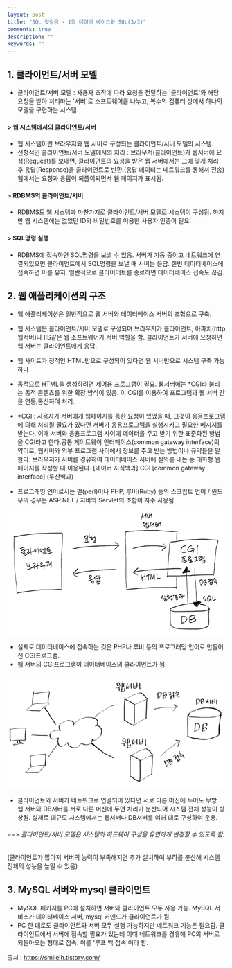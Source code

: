 ```yaml
---
layout: post
title: "SQL 첫걸음 - 1장 데이터 베이스와 SQL(3/3)"
comments: true
description: ""
keywords: ""
---
```


## 1. 클라이언트/서버 모델
- 클라이언트/서버 모델 : 사용자 조작에 따라 요청을 전달하는 '클라이언트'와 해당 요청을 받아 처리하는 '서버'로 소프트웨어를 나누고, 복수의 컴퓨터 상에서 하나의 모델을 구현하는 시스템.

#### > 웹 시스템에서의 클라이언트/서버 
- 웹 시스템이란 브라우저와 웹 서버로 구성되는 클라이언트/서버 모델의 시스템. 
- 전형적인 클라이언트/서버 모델에서의 처리 : 브라우저(클라이언트)가 웹서버에 요청(Request)를 보내면, 클라이언트의 요청을 받은 웹 서버에서는 그에 맞게 처리 후 응답(Response)을 클라이언트로 반환.(응답 데이터는 네트워크를 통해서 전송) 웹에서는 요청과 응답이 되풀이되면서 웹 페이지가 표시됨.  

#### > RDBMS의 클라이언트/서버 
- RDBMS도 웹 시스템과 마찬가지로 클라이언트/서버 모델로 시스템이 구성됨. 하지만 웹 시스템에는 없었던 ID와 비밀번호를 이용한 사용자 인증이 필요. 

#### > SQL명령 실행
- RDBMS에 접속하면 SQL명령을 보낼 수 있음. 서버가 가동 중이고 네트워크에 연결되있으면 클라이언트에서 SQL명령을 보낼 때 서버는 응답.  한번 데이터베이스에 접속하면 이를 유지. 일반적으로 클라이어트를 종료하면 데이터베이스 접속도 끊김.


## 2. 웹 애플리케이션의 구조 
- 웹 애플리케이션은 일반적으로 웹 서버와 데이터베이스 서버의 조합으로 구축.
- 웹 시스템은 클라이언트/서버 모델로 구성되며 브라우저가 클라이언트, 아파치(http웹서버)나 IIS같은 웹  소프트웨어가 서버 역할을 함. 클라이언트가 서버에 요청하면 웹 서버는 클라이언트에게 응답.
- 웹 사이트가 정적인 HTML만으로 구성되어 있다면 웹 서버만으로 시스템 구축 가능하나 
- 동적으로 HTML을 생성하려면 제어용 프로그램이 필요. 웹서버에는 *CGI라 불리는 동적 콘텐츠를 위한 확장 방식이 있음. 이 CGI를 이용하여 프로그램과 웹 서버 간을 연동,통신하여 처리. 

- *CGI  : 사용자가 서버에게 웹페이지를 통한 요청이 있었을 때, 그것이 응용프로그램에 의해 처리될 필요가 있다면 서버가 응용프로그램을 실행시키고 필요한 메시지를 받는다. 이때 서버와 응용프로그램 사이에 데이터를 주고 받기 위한 표준화된 방법을 CGI라고 한다.공통 게이트웨이 인터페이스(common gateway interface)의 약어로, 웹서버와 외부 프로그램 사이에서 정보를 주고 받는 방법이나 규약들을 말한다. 브라우저가 서버를 경유하여 데이터베이스 서버에 질의를 내는 등 대화형 웹페이지를 작성할 때 이용된다. [네이버 지식백과] CGI [common gateway interface] (두산백과)

- 프로그래밍 언어로서는 펄(perl)이나 PHP, 루비(Ruby) 등의 스크립트 언어 / 윈도우의 경우는 ASP.NET / 자바와 Servlet의 조합이 자주 사용됨. 

![9976573F5B84FA3C2C](/images/sql_first_step/9976573F5B84FA3C2C.png)

- 실제로 데이터베이스에 접속하는 것은 PHP나 루비 등의 프로그래밍 언어로 만들어진 CGI프로그램.
- 웹 서버의 CGI프로그램이 데이터베이스의 클라이언트가 됨. 

![99E04B485B84FA7102](/images/sql_first_step/99E04B485B84FA7102.png)

- 클라이언트와 서버가 네트워크로 연결되어 있다면 서로 다른 머신에 두어도 무방. 웹 서버와 DB서버를 서로 다른 머신에 두면 처리가 분산되어 시스템 전체 성능이 향상됨. 실제로 대규모 시스템에서는 웹서버나 DB서버를 여러 대로 구성하여 운용. 

###### ==> 클라이언트/서버 모델은 시스템의 하드웨어 구성을 유연하게 변경할 수 있도록 함. 
(클라이언트가 많아져 서버의 능력이 부족해지면 추가 설치하여 부하를 분산해 시스템 전체의 성능을 높일 수 있음)


## 3. MySQL 서버와 mysql 클라이언트 
- MySQL 패키지를 PC에 설치하면 서버와 클라이언트 모두 사용 가능. MySQL 서비스가 데이터베이스 서버, mysql 커맨드가 클라이언트가 됨. 
- PC 한 대로도 클라이언트와 서버 모두 실행 가능하지만 네트워크 기능은 필요함. 클라이언트에서 서버에 접속할 필요가 있는데 이때 네트워크를 경유해 PC의 서버로 되돌아오는 형태로 접속. 이를 '루프 백 접속'이라 함. 


출처 : https://smilejh.tistory.com/